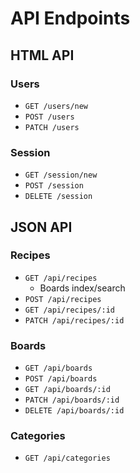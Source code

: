 # API Endpoints

## HTML API

### Users

- `GET /users/new`
- `POST /users`
- `PATCH /users`

### Session

- `GET /session/new`
- `POST /session`
- `DELETE /session`

## JSON API

### Recipes

- `GET /api/recipes`
  - Boards index/search
- `POST /api/recipes`
- `GET /api/recipes/:id`
- `PATCH /api/recipes/:id`

### Boards

- `GET /api/boards`
- `POST /api/boards`
- `GET /api/boards/:id`
- `PATCH /api/boards/:id`
- `DELETE /api/boards/:id` 


### Categories

- `GET /api/categories`

